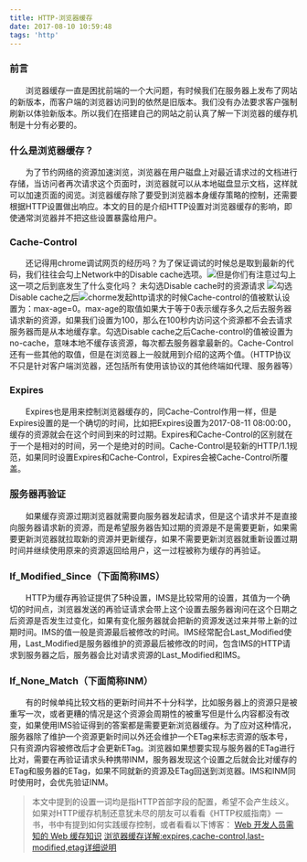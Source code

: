 ```yaml
---
title: HTTP-浏览器缓存
date: 2017-08-10 10:59:48
tags: 'http'
---
```

### 前言
&#8195;&#8195;浏览器缓存一直是困扰前端的一个大问题，有时候我们在服务器上发布了网站的新版本，而客户端的浏览器访问到的依然是旧版本。我们没有办法要求客户强制刷新以体验新版本。所以我们在搭建自己的网站之前认真了解一下浏览器的缓存机制是十分有必要的。
### 什么是浏览器缓存？
&#8195;&#8195;为了节约网络的资源加速浏览，浏览器在用户磁盘上对最近请求过的文档进行存储，当访问者再次请求这个页面时，浏览器就可以从本地磁盘显示文档，这样就可以加速页面的阅览。浏览器缓存除了要受到浏览器本身缓存策略的控制，还需要根据HTTP设置做出响应。本文的目的是介绍HTTP设置对浏览器缓存的影响，即使通常浏览器并不把这些设置暴露给用户。
### Cache-Control
&#8195;&#8195;还记得用chrome调试网页的经历吗？为了保证调试的时候总是取到最新的代码，我们往往会勾上Network中的Disable cache选项。![](/snow/uploads/http-浏览器缓存-1.png)但是你们有注意过勾上这一项之后到底发生了什么变化吗？
未勾选Disable cache时的资源请求
![](/snow/uploads/http-浏览器缓存-2.png)勾选Disable cache之后![](/snow/uploads/http-浏览器缓存-3.png)chorme发起http请求的时候Cache-control的值被默认设置为：max-age=0。max-age的取值如果大于等于0表示缓存多久之后去服务器请求新的资源，如果我们设置为100，那么在100秒内访问这个资源都不会去请求服务器而是从本地缓存拿。勾选Disable cache之后Cache-control的值被设置为no-cache，意味本地不缓存该资源，每次都去服务器拿最新的。Cache-Control还有一些其他的取值，但是在浏览器上一般就用到介绍的这两个值。（HTTP协议不只是针对客户端浏览器，还包括所有使用该协议的其他终端如代理、服务器等）
### Expires
&#8195;&#8195;Expires也是用来控制浏览器缓存的，同Cache-Control作用一样，但是Expires设置的是一个确切的时间，比如把Expires设置为2017-08-11 08:00:00，缓存的资源就会在这个时间到来的时过期。Expires和Cache-Control的区别就在于一个是相对的时间，另一个是绝对的时间。Cache-Control是较新的HTTP/1.1规范，如果同时设置Expires和Cache-Control，Expires会被Cache-Control所覆盖。
### 服务器再验证
&#8195;&#8195;如果缓存资源过期浏览器就需要向服务器发起请求，但是这个请求并不是直接向服务器请求新的资源，而是希望服务器告知过期的资源是不是需要更新，如果需要更新浏览器就拉取新的资源并更新缓存，如果不需要更新浏览器就重新设置过期时间并继续使用原来的资源返回给用户，这一过程被称为缓存的再验证。
### If_Modified_Since（下面简称IMS）
&#8195;&#8195;HTTP为缓存再验证提供了5种设置，IMS是比较常用的设置，其值为一个确切的时间点，浏览器发送的再验证请求会带上这个设置去服务器询问在这个日期之后资源是否发生过变化，如果有变化服务器就会把新的资源发送过来并带上新的过期时间。IMS的值一般是资源最后被修改的时间。IMS经常配合Last_Modified使用，Last_Modified是服务器维护的资源最后被修改的时间，包含IMS的HTTP请求到服务器之后，服务器会比对请求资源的Last_Modified和IMS。
### If_None_Match（下面简称INM）
&#8195;&#8195;有的时候单纯比较文档的更新时间并不十分科学，比如服务器上的资源只是被重写一次，或者更糟的情况是这个资源会周期性的被重写但是什么内容都没有改变，如果使用IMS验证得到的答案都是需要更新浏览器缓存。为了应对这种情况，服务器除了维护一个资源更新时间以外还会维护一个ETag来标志资源的版本号，只有资源内容被修改后才会更新ETag。浏览器如果想要实现与服务器的ETag进行比对，需要在再验证请求头种携带INM，服务器发现这个设置之后就会比对缓存的ETag和服务器的ETag，如果不同就新的资源及ETag回送到浏览器。IMS和INM同时使用时，会优先验证INM。
>   本文中提到的设置一词均是指HTTP首部字段的配置，希望不会产生歧义。如果对HTTP缓存机制还意犹未尽的朋友可以看看《HTTP权威指南》一书，书中有提到如何实践缓存控制，或者看看以下博客：
>   [Web 开发人员需知的 Web 缓存知识](http://www.oschina.net/news/41397/web-cache-knowledge)
>   [浏览器缓存详解:expires,cache-control,last-modified,etag详细说明](http://blog.csdn.net/eroswang/article/details/8302191)